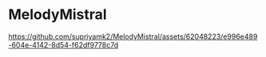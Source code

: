 # MelodyMistral





https://github.com/supriyamk2/MelodyMistral/assets/62048223/e996e489-604e-4142-8d54-f62df9778c7d

